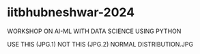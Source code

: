 # iitbhubneshwar-2024
WORKSHOP ON AI-ML WITH DATA SCIENCE USING PYTHON



 USE THIS (JPG.1)
 NOT THIS (JPG.2)
 NORMAL DISTRIBUTION.JPG
  
